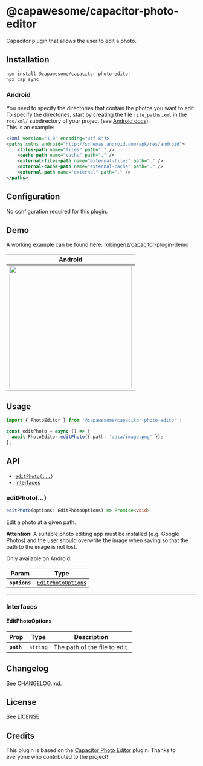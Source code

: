 # @capawesome/capacitor-photo-editor

Capacitor plugin that allows the user to edit a photo.

## Installation

```bash
npm install @capawesome/capacitor-photo-editor
npx cap sync
```

### Android

You need to specify the directories that contain the photos you want to edit.
To specify the directories, start by creating the file `file_paths.xml` in the `res/xml/` subdirectory of your project (see [Android docs](https://developer.android.com/training/secure-file-sharing/setup-sharing#DefineMetaData)).  
This is an example:

```xml
<?xml version="1.0" encoding="utf-8"?>
<paths xmlns:android="http://schemas.android.com/apk/res/android">
    <files-path name="files" path="." />
    <cache-path name="cache" path="." />
    <external-files-path name="external-files" path="." />
    <external-cache-path name="external-cache" path="." />
    <external-path name="external" path="." />
</paths>
```

## Configuration

No configuration required for this plugin.

## Demo

A working example can be found here: [robingenz/capacitor-plugin-demo](https://github.com/robingenz/capacitor-plugin-demo)

| Android                                                                                                                             |
| ----------------------------------------------------------------------------------------------------------------------------------- |
| <img src="https://github.com/capawesome-team/capacitor-plugins/assets/13857929/062c0623-ebb2-4782-a464-b4bebd2aa58d" width="324" /> |

## Usage

```typescript
import { PhotoEditor } from '@capawesome/capacitor-photo-editor';

const editPhoto = async () => {
  await PhotoEditor.editPhoto({ path: 'data/image.png' });
};
```

## API

<docgen-index>

* [`editPhoto(...)`](#editphoto)
* [Interfaces](#interfaces)

</docgen-index>

<docgen-api>
<!--Update the source file JSDoc comments and rerun docgen to update the docs below-->

### editPhoto(...)

```typescript
editPhoto(options: EditPhotoOptions) => Promise<void>
```

Edit a photo at a given path.

**Attention**: A suitable photo editing app must be installed (e.g. Google Photos)
and the user should overwrite the image when saving
so that the path to the image is not lost.

Only available on Android.

| Param         | Type                                                          |
| ------------- | ------------------------------------------------------------- |
| **`options`** | <code><a href="#editphotooptions">EditPhotoOptions</a></code> |

--------------------


### Interfaces


#### EditPhotoOptions

| Prop       | Type                | Description                   |
| ---------- | ------------------- | ----------------------------- |
| **`path`** | <code>string</code> | The path of the file to edit. |

</docgen-api>

## Changelog

See [CHANGELOG.md](https://github.com/capawesome-team/capacitor-plugins/blob/main/packages/photo-editor/CHANGELOG.md).

## License

See [LICENSE](https://github.com/capawesome-team/capacitor-plugins/blob/main/packages/photo-editor/LICENSE).

## Credits

This plugin is based on the [Capacitor Photo Editor](https://github.com/capawesome-team/capacitor-photo-editor) plugin.
Thanks to everyone who contributed to the project!

